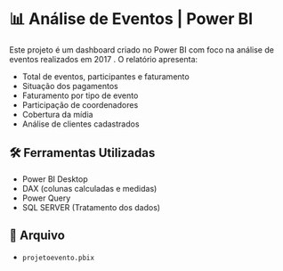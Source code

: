# 📊 Análise de Eventos | Power BI

Este projeto é um dashboard criado no Power BI com foco na análise de eventos realizados em 2017 . O relatório apresenta:

- Total de eventos, participantes e faturamento
- Situação dos pagamentos
- Faturamento por tipo de evento
- Participação de coordenadores
- Cobertura da mídia
- Análise de clientes cadastrados

## 🛠️ Ferramentas Utilizadas
- Power BI Desktop
- DAX (colunas calculadas e medidas)
- Power Query
- SQL SERVER (Tratamento dos dados)

## 📁 Arquivo
- `projetoevento.pbix`
